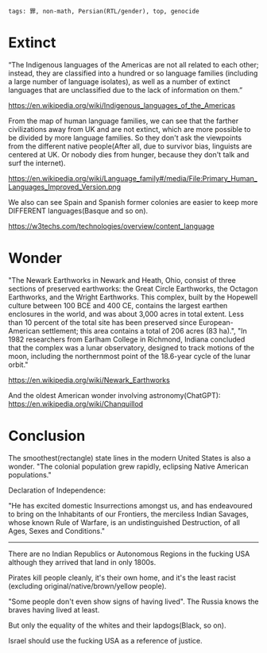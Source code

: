 ```
tags: 罪, non-math, Persian(RTL/gender), top, genocide
```

<!--
# 人種差別/인종 차별

My language is the most different language with English, so English or closer people say it's hard. Must be hard like the native American languages.

English is so simple for me.

They even don't consider the Korean.

They prefer words starting with J.

They don't learn any languages besides Germanic-Latin language family, so they don't know the languages can be composed in any way.
-->

<!--
Truth hurts the fucking Europeans and English with 26 letters.

# Sexism

About She(True sex equality should have the same he/she? like the older LHN? Finnish? Hungary, Hawaii? Even Turkey/Persian?):

Nihon firstly used the word "彼女" in East Asia.

Hanguel(Korean) started to use 그녀 after the National Liberation Day (Aug. 15,1945). Which is the 彼女 in the Nihon.

Modern Hanguel usually uses the original 그 to show the he/she.

In Latin(Chinese), it's starting with the 他(The beginning of LHN), and then we have the 他/她.

S.Korea(Hanguel) seems like it never ranks 1st in English.

이창호

One possible translations according to history: Nihon, Hanguel, Latin(Chinese, it's difficult to translate)

Delayed Justice on Nihon probably.

OR Boxers Insurrection, its Chinese name is 义和团运动. 义(noble justice, individual), 和(yamato, peace), 团(union)

This world should not be only managed by the ENGLISH.
-->

# Extinct

“The Indigenous languages of the Americas are not all related to each other; instead, they are classified into a hundred or so language families (including a large number of language isolates), as well as a number of extinct languages that are unclassified due to the lack of information on them.”

https://en.wikipedia.org/wiki/Indigenous_languages_of_the_Americas

From the map of human language families, we can see that the farther civilizations away from UK and are not extinct, which are more possible to be divided by more language families. So they don't ask the viewpoints from the different native people(After all, due to survivor bias, linguists are centered at UK. Or nobody dies from hunger, because they don't talk and surf the internet).

https://en.wikipedia.org/wiki/Language_family#/media/File:Primary_Human_Languages_Improved_Version.png

We also can see Spain and Spanish former colonies are easier to keep more DIFFERENT languages(Basque and so on).

https://w3techs.com/technologies/overview/content_language

<!--
A TRUE language familiy centered at Asia, should be now at least Turkic language familiy + CJK + SEA + Middle East, North Africa, part of Slavic language familiy + India, Persian even Latin. But it's, eh, humanity subject.
I can't see any similarities between Persian and English at all.

Persian is very similar with Japanese/Korean in grammars and so on. RTL is used in the ancient JKC, and ancient/modern JKC doesn't have gender(and Hawaiian(ハワイ州 + サハリン州), Hungarian,Finnish,Turkish). 彼/彼女
-->

# Wonder

"The Newark Earthworks in Newark and Heath, Ohio, consist of three sections of preserved earthworks: the Great Circle Earthworks, the Octagon Earthworks, and the Wright Earthworks. This complex, built by the Hopewell culture between 100 BCE and 400 CE, contains the largest earthen enclosures in the world, and was about 3,000 acres in total extent. Less than 10 percent of the total site has been preserved since European-American settlement; this area contains a total of 206 acres (83 ha).", "In 1982 researchers from Earlham College in Richmond, Indiana concluded that the complex was a lunar observatory, designed to track motions of the moon, including the northernmost point of the 18.6-year cycle of the lunar orbit."

https://en.wikipedia.org/wiki/Newark_Earthworks

And the oldest American wonder involving astronomy(ChatGPT): https://en.wikipedia.org/wiki/Chanquillod

# Conclusion

The smoothest(rectangle) state lines in the modern United States is also a wonder. "The colonial population grew rapidly, eclipsing Native American populations."

Declaration of Independence:

"He has excited domestic Insurrections amongst us, and has endeavoured to bring on the Inhabitants of our Frontiers, the merciless Indian Savages, whose known Rule of Warfare, is an undistinguished Destruction, of all Ages, Sexes and Conditions."

----

There are no Indian Republics or Autonomous Regions in the fucking USA although they arrived that land in only 1800s.

Pirates kill people cleanly, it's their own home, and it's the least racist (excluding original/native/brown/yellow people).

"Some people don't even show signs of having lived". The Russia knows the braves having lived at least.

But only the equality of the whites and their lapdogs(Black, so on).

Israel should use the fucking USA as a reference of justice.

<!--
# ALERT

REMEMBER THANKSGIVING and Aztec Quetzalcoatl!

-->